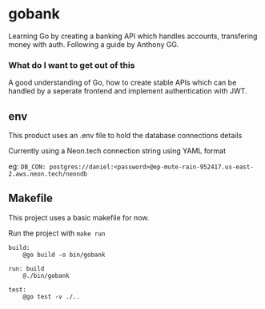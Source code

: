 # gobank
Learning Go by creating a banking API which handles accounts, transfering money with auth.
Following a guide by Anthony GG.

### What do I want to get out of this
A good understanding of Go, how to create stable APIs which can be handled by a seperate frontend and implement authentication with JWT.

## env
This product uses an .env file to hold the database connections details

Currently using a Neon.tech connection string using YAML format

eg: `DB_CON: postgres://daniel:<password>@ep-mute-rain-952417.us-east-2.aws.neon.tech/neondb`

## Makefile
This project uses a basic makefile for now.

Run the project with `make run`

```
build:
	@go build -o bin/gobank

run: build
	@./bin/gobank

test:
	@go test -v ./..
```
